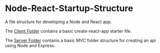 # Node-React-Startup-Structure
A file structure for developing a Node and React app.

The [Client Folder](/client) contains a basic create-react-app starter file.

The [Server Folder](server) contains a basic MVC folder structure for creating an api using Node and Express.
